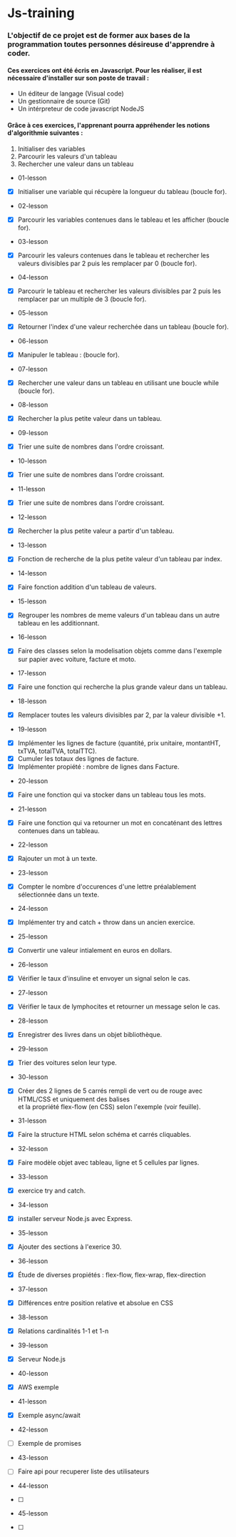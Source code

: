 # Js-training

### L'objectif de ce projet est de former aux bases de la programmation toutes personnes désireuse d'apprendre à coder.

#### Ces exercices ont été écris en Javascript. Pour les réaliser, il est nécessaire d'installer sur son poste de travail :

- Un éditeur de langage (Visual code)
- Un gestionnaire de source (Git)
- Un intérpreteur de code javascript NodeJS

#### Grâce à ces exercices, l'apprenant pourra appréhender les notions d'algorithmie suivantes :

1. Initialiser des variables
2. Parcourir les valeurs d'un tableau
3. Rechercher une valeur dans un tableau


* 01-lesson

- [x] Initialiser une variable qui récupère la longueur du tableau (boucle for).

* 02-lesson

- [x] Parcourir les variables contenues dans le tableau et les afficher (boucle for).

* 03-lesson

- [x] Parcourir les valeurs contenues dans le tableau et rechercher les valeurs divisibles par 2 puis les remplacer par 0 (boucle for).

* 04-lesson
- [x] Parcourir le tableau et rechercher les valeurs divisibles par 2 puis les remplacer par un multiple de 3 (boucle for).

* 05-lesson
- [x] Retourner l'index d'une valeur recherchée dans un tableau (boucle for).

* 06-lesson 
- [x] Manipuler le tableau : (boucle for).

* 07-lesson
- [x] Rechercher une valeur dans un tableau en utilisant une boucle while (boucle for).

* 08-lesson
- [x] Rechercher la plus petite valeur dans un tableau.

* 09-lesson
- [x] Trier une suite de nombres dans l'ordre croissant.

* 10-lesson
- [x] Trier une suite de nombres dans l'ordre croissant.

* 11-lesson
- [x] Trier une suite de nombres dans l'ordre croissant.

* 12-lesson
- [x] Rechercher la plus petite valeur a partir d'un tableau.

* 13-lesson
- [x] Fonction de recherche de la plus petite valeur d'un tableau par index.

* 14-lesson
- [x] Faire fonction addition d'un tableau de valeurs.

* 15-lesson
- [x] Regrouper les nombres de meme valeurs d'un tableau dans un autre tableau en les additionnant.

* 16-lesson
- [x] Faire des classes selon la modelisation objets comme dans l'exemple sur papier avec voiture, facture et moto.

* 17-lesson
- [x] Faire une fonction qui recherche la plus grande valeur dans un tableau.

* 18-lesson
- [x] Remplacer toutes les valeurs divisibles par 2, par  la valeur divisible +1.

* 19-lesson
- [x] Implémenter les lignes de facture (quantité, prix unitaire, montantHT, txTVA, totalTVA, totalTTC).
- [x] Cumuler les totaux des lignes  de  facture.
- [x] Implémenter propiété : nombre de lignes dans Facture.

* 20-lesson
- [x] Faire une fonction qui va stocker dans un tableau tous les mots.

* 21-lesson
- [x] Faire une fonction qui va retourner un mot en concaténant des lettres contenues dans un tableau.

* 22-lesson
- [x] Rajouter un mot à un texte.

* 23-lesson
- [x] Compter le nombre d'occurences d'une lettre préalablement sélectionnée dans un texte.

* 24-lesson
- [x] Implémenter try and catch + throw dans un ancien exercice.

* 25-lesson
- [x] Convertir une valeur intialement en euros en dollars.

* 26-lesson
- [x] Vérifier le taux d'insuline et envoyer un signal selon le cas.

* 27-lesson
- [x] Vérifier le taux de lymphocites et retourner un message  selon le cas.

* 28-lesson
- [x] Enregistrer des livres dans un objet bibliothèque.

* 29-lesson
- [x] Trier des voitures selon leur type.

* 30-lesson
- [X] Créer des 2 lignes de 5 carrés rempli de vert ou de rouge avec HTML/CSS et uniquement des balises <div> et la propriété flex-flow (en CSS) selon l'exemple (voir feuille).

* 31-lesson
- [X] Faire la structure HTML selon schéma et carrés cliquables.

* 32-lesson
- [X] Faire modèle objet avec tableau, ligne et 5 cellules par lignes.

* 33-lesson
- [X] exercice try and catch.

* 34-lesson
- [X] installer serveur Node.js avec Express.

* 35-lesson
- [X] Ajouter des sections à l'exerice 30.

* 36-lesson
- [X] Étude de diverses propiétés : flex-flow, flex-wrap, flex-direction

* 37-lesson
- [X] Différences entre position relative et absolue en CSS

* 38-lesson
- [X] Relations cardinalités  1-1 et 1-n 

* 39-lesson
- [X] Serveur Node.js

* 40-lesson
- [X] AWS exemple

* 41-lesson
- [X] Exemple async/await

* 42-lesson
- [ ] Exemple de promises

* 43-lesson
- [ ] Faire api pour recuperer liste des utilisateurs 

* 44-lesson
- [ ]

* 45-lesson
- [ ]